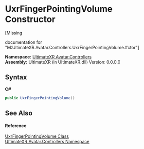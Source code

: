 # UxrFingerPointingVolume Constructor 
 

\[Missing <summary> documentation for "M:UltimateXR.Avatar.Controllers.UxrFingerPointingVolume.#ctor"\]

**Namespace:**&nbsp;<a href="N_UltimateXR_Avatar_Controllers">UltimateXR.Avatar.Controllers</a><br />**Assembly:**&nbsp;UltimateXR (in UltimateXR.dll) Version: 0.0.0.0

## Syntax

**C#**<br />
``` C#
public UxrFingerPointingVolume()
```


## See Also


#### Reference
<a href="T_UltimateXR_Avatar_Controllers_UxrFingerPointingVolume">UxrFingerPointingVolume Class</a><br /><a href="N_UltimateXR_Avatar_Controllers">UltimateXR.Avatar.Controllers Namespace</a><br />